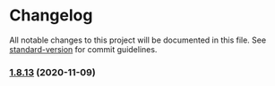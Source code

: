 # Changelog

All notable changes to this project will be documented in this file. See [standard-version](https://github.com/conventional-changelog/standard-version) for commit guidelines.

### [1.8.13](https://github.com/surveyjs/survey-creator/compare/v1.8.12...v1.8.13) (2020-11-09)

